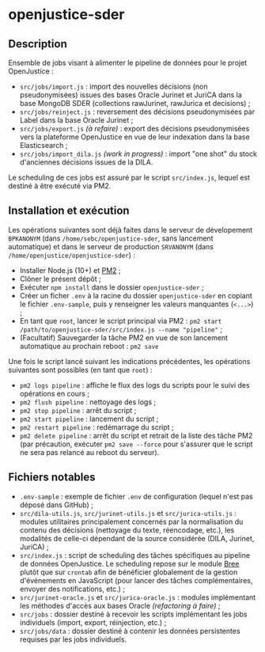 # openjustice-sder

## Description 
Ensemble de jobs visant à alimenter le pipeline de données pour le projet OpenJustice :

* `src/jobs/import.js` : import des nouvelles décisions (non pseudonymisées) issues des bases Oracle Jurinet et JuriCA dans la base MongoDB SDER (collections rawJurinet, rawJurica et decisions) ;
* `src/jobs/reinject.js` : reversement des décisions pseudonymisées par Label dans la base Oracle Jurinet ;
* `src/jobs/export.js` _(à refaire)_ : export des décisions pseudonymisées vers la plateforme OpenJustice en vue de leur indexation dans la base Elasticsearch ;
* `src/jobs/import_dila.js` _(work in progress)_ : import "one shot" du stock d'anciennes décisions issues de la DILA.

Le scheduling de ces jobs est assuré par le script `src/index.js`, lequel est destiné à être exécuté via PM2.

## Installation et exécution

Les opérations suivantes sont déjà faites dans le serveur de dévelopement `BPKANONYM` (dans `/home/sebc/openjustice-sder`, sans lancement automatique) et dans le serveur de production `SRVANONYM` (dans `/home/openjustice/openjustice-sder`) :

* Installer Node.js (10+) et [PM2](https://pm2.keymetrics.io/) ;
* Clôner le présent dépôt ;
* Exécuter `npm install` dans le dossier `openjustice-sder` ;
* Créer un ficher `.env` à la racine du dossier `openjustice-sder` en copiant le fichier `.env-sample`, puis y renseigner les valeurs manquantes (`<...>`) ;
* En tant que `root`, lancer le script principal via PM2 : `pm2 start /path/to/openjustice-sder/src/index.js --name "pipeline"` ;
* (Facultatif) Sauvegarder la tâche PM2 en vue de son lancement automatique au prochain reboot : `pm2 save`

Une fois le script lancé suivant les indications précédentes, les opérations suivantes sont possibles (en tant que `root`) :

* `pm2 logs pipeline` : affiche le flux des logs du scripts pour le suivi des opérations en cours ;
* `pm2 flush pipeline` : nettoyage des logs ;
* `pm2 stop pipeline` : arrêt du script ;
* `pm2 start pipeline` : lancement du script ;
* `pm2 restart pipeline` : redémarrage du script ;
* `pm2 delete pipeline` : arrêt du script et retrait de la liste des tâche PM2 (par précaution, exécuter `pm2 save --force` pour s'assurer que le script ne sera pas relancé au reboot du serveur).

## Fichiers notables

* `.env-sample` : exemple de fichier `.env` de configuration (lequel n'est pas déposé dans GitHub) ;
* `src/dila-utils.js`, `src/jurinet-utils.js` et `src/jurica-utils.js` : modules utilitaires principalement concernés par la normalisation du contenu des décisions (nettoyage du texte, réencodage, etc.), les modalités de celle-ci dépendant de la source considérée (DILA, Jurinet, JuriCA) ;
* `src/index.js` : script de scheduling des tâches spécifiques au pipeline de données OpenJustice. Le scheduling repose sur le module [Bree](https://github.com/breejs/bree) plutôt que sur `crontab` afin de bénéficier globalement de la gestion d'événements en JavaScript (pour lancer des tâches complémentaires, envoyer des notifications, etc.) ;
* `src/jurinet-oracle.js` et `src/jurica-oracle.js` : modules implémentant les méthodes d'accès aux bases Oracle _(refactoring à faire)_ ;
* `src/jobs` : dossier destiné à recevoir les scripts implémentant les jobs individuels (import, export, réinjection, etc.) ;
* `src/jobs/data` : dossier destiné à contenir les données persistentes requises par les jobs individuels.